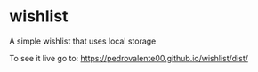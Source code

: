 # wishlist
A simple wishlist that uses local storage 

To see it live go to: https://pedrovalente00.github.io/wishlist/dist/